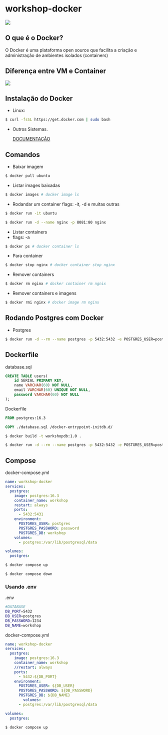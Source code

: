 # workshop-docker

![](https://c4.wallpaperflare.com/wallpaper/414/284/24/docker-containers-brand-wallpaper-preview.jpg)

## O que é o Docker?

O Docker é uma plataforma open source que facilita a criação e administração de ambientes isolados (containers)

## Diferença entre VM e Container

![](https://4linux.com.br/wp-content/uploads/2021/08/imagem-1024x594.png)

## Instalação do Docker

+ Linux:

~~~bash
$ curl -fsSL https://get.docker.com | sudo bash
~~~

+ Outros Sistemas.

    [DOCUMENTAÇÃO](https://docs.docker.com/get-docker/)

## Comandos

+ Baixar imagem

~~~bash
$ docker pull ubuntu
~~~

+ Listar images baixadas

~~~bash
$ docker images # docker image ls
~~~

+ Rodandar um container
	flags: -it, -d e muitas outras

~~~bash
$ docker run -it ubuntu
~~~

~~~bash
$ docker run -d --name nginx -p 8081:80 nginx
~~~

+ Listar containers
+ flags: -a

~~~bash
$ docker ps # docker container ls
~~~

+ Para container

~~~bash
$ docker stop nginx # docker container stop nginx
~~~

+ Remover containers

~~~bash
$ docker rm nginx # docker container rm ngnix
~~~

+ Remover containers e imagens

~~~bash
$ docker rmi nginx # docker image rm nginx
~~~

## Rodando Postgres com Docker

+ Postgres

~~~bash
$ docker run -d --rm --name postgres -p 5432:5432 -e POSTGRES_USER=postgres -e POSTGRES_DB=workshop -e POSTGRES_PASSWORD=password postgres:16.3
~~~

## Dockerfile

database.sql

~~~sql
CREATE TABLE users(
	id SERIAL PRIMARY KEY,
	name VARCHAR(60) NOT NULL,
	email VARCHAR(60) UNIQUE NOT NULL,
	password VARCHAR(60) NOT NULL
);
~~~

Dockerfile

~~~dockerfile
FROM postgres:16.3

COPY ./database.sql /docker-entrypoint-initdb.d/
~~~

~~~bash
$ docker build -t workshopdb:1.0 . 
~~~

~~~bash
$ docker run -d --rm --name postgres -p 5432:5432 -e POSTGRES_USER=postgres -e POSTGRES_DB=workshop -e POSTGRES_PASSWORD=password workshop:1.0
~~~

## Compose

docker-compose.yml

~~~yml
name: workshop-docker
services:
  postgres:
    image: postgres:16.3
    container_name: workshop
    restart: always
    ports:
      - 5432:5431
    environment:
      POSTGRES_USER: postgres
      POSTGRES_PASSWORD: password
      POSTGRES_DB: workshop
    volumes:
      - postgres:/var/lib/postgresql/data  

volumes:
  postgres:
~~~

~~~bash
$ docker compose up
~~~

~~~bash
$ docker compose down
~~~

### Usando .env

.env

~~~bash
#DATABASE
DB_PORT=5432
DB_USER=postgres
DB_PASSWORD=1234
DB_NAME=workshop
~~~

docker-compose.yml

~~~yml
name: workshop-docker
services:
  postgres:
    image: postgres:16.3
    container_name: workshop
    //restart: always
    ports:
      - 5432:${DB_PORT}
    environment:
      POSTGRES_USER: ${DB_USER}
      POSTGRES_PASSWORD: ${DB_PASSWORD}
      POSTGRES_DB: ${DB_NAME}
        volumes:
      - postgres:/var/lib/postgresql/data  

volumes:
  postgres:    
~~~

~~~bash
$ docker compose up
~~~